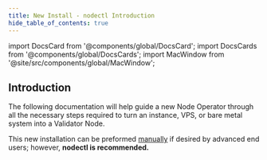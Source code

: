 ```yaml
---
title: New Install - nodectl Introduction
hide_table_of_contents: true
---
```

<intro-end />

import DocsCard from '@components/global/DocsCard';
import DocsCards from '@components/global/DocsCards';
import MacWindow from '@site/src/components/global/MacWindow';

<head>
  <title>MainNet 2.0 Automation with nodectl</title>
  <meta
    name="description"
    content="nodectl installation of new Node - Introduction"
  />
</head>

## Introduction

The following documentation will help guide a new Node Operator through all the necessary steps required to turn an instance, VPS, or bare metal system into a Validator Node.

This new installation can be preformed [manually](/validate/manual/manual-install-getting-started) if desired by advanced end users; however, **nodectl is recommended.**